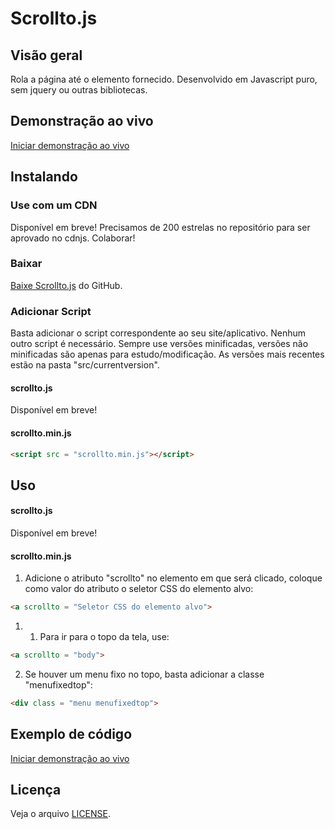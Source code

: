 # Scrollto.js

## Visão geral

Rola a página até o elemento fornecido. Desenvolvido em Javascript puro, sem jquery ou outras bibliotecas.

## Demonstração ao vivo

[Iniciar demonstração ao vivo](https://codepen.io/tpereira-com-br/pen/ZEWERNx)

## Instalando

### Use com um CDN
Disponível em breve!
Precisamos de 200 estrelas no repositório para ser aprovado no cdnjs. Colaborar!

### Baixar
[Baixe Scrollto.js](https://github.com/tpereira-com-br/scrollto.js) do GitHub.

### Adicionar Script
Basta adicionar o script correspondente ao seu site/aplicativo. Nenhum outro script é necessário.
Sempre use versões minificadas, versões não minificadas são apenas para estudo/modificação.
As versões mais recentes estão na pasta "src/currentversion".

#### scrollto.js
Disponível em breve!

#### scrollto.min.js
```html
<script src = "scrollto.min.js"></script>
```

## Uso

#### scrollto.js
Disponível em breve!

#### scrollto.min.js

1. Adicione o atributo "scrollto" no elemento em que será clicado, coloque como valor do atributo o seletor CSS do elemento alvo:
```html
<a scrollto = "Seletor CSS do elemento alvo">
```

1. 1. Para ir para o topo da tela, use:
```html
<a scrollto = "body">
```

2. Se houver um menu fixo no topo, basta adicionar a classe "menufixedtop":
```html
<div class = "menu menufixedtop">
```

## Exemplo de código

[Iniciar demonstração ao vivo](https://codepen.io/tpereira-com-br/pen/ZEWERNx)

## Licença

Veja o arquivo [LICENSE](https://github.com/tpereira-com-br/scrollto.js/blob/master/LICENSE).
